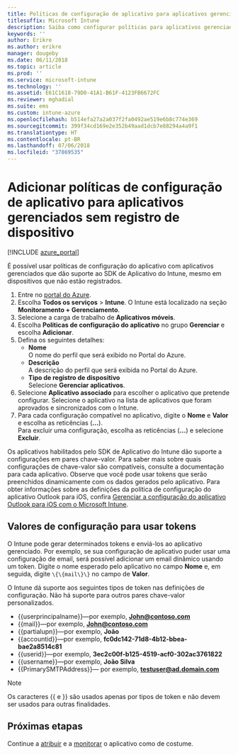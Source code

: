 ```yaml
---
title: Políticas de configuração de aplicativo para aplicativos gerenciados sem registro de dispositivo
titlesuffix: Microsoft Intune
description: Saiba como configurar políticas para aplicativos gerenciados sem registro de dispositivo.
keywords: ''
author: Erikre
ms.author: erikre
manager: dougeby
ms.date: 06/11/2018
ms.topic: article
ms.prod: ''
ms.service: microsoft-intune
ms.technology: ''
ms.assetid: E61C1618-79D0-41A1-B61F-4123FB6672FC
ms.reviewer: mghadial
ms.suite: ems
ms.custom: intune-azure
ms.openlocfilehash: b514efa27a2a037f2fa0492ae519e6b8c774e369
ms.sourcegitcommit: 399f34cd169e2e352b49aad1dcb7e88294a4a9f1
ms.translationtype: HT
ms.contentlocale: pt-BR
ms.lasthandoff: 07/06/2018
ms.locfileid: "37869535"
---
```

# <a name="add-app-configuration-policies-for-managed-apps-without-device-enrollment"></a>Adicionar políticas de configuração de aplicativo para aplicativos gerenciados sem registro de dispositivo

[!INCLUDE [azure_portal](./includes/azure_portal.md)]

É possível usar políticas de configuração do aplicativo com aplicativos gerenciados que dão suporte ao SDK de Aplicativo do Intune, mesmo em dispositivos que não estão registrados. 

1. Entre no [portal do Azure](https://portal.azure.com).
2. Escolha **Todos os serviços** > **Intune**. O Intune está localizado na seção **Monitoramento + Gerenciamento**.
3. Selecione a carga de trabalho de **Aplicativos móveis**.
4. Escolha **Políticas de configuração do aplicativo** no grupo **Gerenciar** e escolha **Adicionar**.
5. Defina os seguintes detalhes:
    - **Nome**  
      O nome do perfil que será exibido no Portal do Azure.
    - **Descrição**  
      A descrição do perfil que será exibida no Portal do Azure.
    - **Tipo de registro de dispositivo**  
      Selecione **Gerenciar aplicativos**.
6. Selecione **Aplicativo associado** para escolher o aplicativo que pretende configurar. Selecione o aplicativo na lista de aplicativos que foram aprovados e sincronizados com o Intune.
7. Para cada configuração compatível no aplicativo, digite o **Nome** e **Valor** e escolha as reticências (**…**).  
    Para excluir uma configuração, escolha as reticências (**…**) e selecione **Excluir**.  
    
Os aplicativos habilitados pelo SDK de Aplicativo do Intune dão suporte a configurações em pares chave-valor. Para saber mais sobre quais configurações de chave-valor são compatíveis, consulte a documentação para cada aplicativo. Observe que você pode usar tokens que serão preenchidos dinamicamente com os dados gerados pelo aplicativo. Para obter informações sobre as definições da política de configuração do aplicativo Outlook para iOS, confira [Gerenciar a configuração do aplicativo Outlook para iOS com o Microsoft Intune](https://technet.microsoft.com/en-us/library/mt813789(v=exchg.150).aspx).

## <a name="configuration-values-for-using-tokens"></a>Valores de configuração para usar tokens

O Intune pode gerar determinados tokens e enviá-los ao aplicativo gerenciado. Por exemplo, se sua configuração de aplicativo puder usar uma configuração de email, será possível adicionar um email dinâmico usando um token. Digite o nome esperado pelo aplicativo no campo **Nome** e, em seguida, digite `\{\{mail\}\}` no campo de **Valor**.

O Intune dá suporte aos seguintes tipos de token nas definições de configuração. Não há suporte para outros pares chave-valor personalizados.

- \{\{userprincipalname\}\}—por exemplo, **John@contoso.com**
- \{\{mail\}\}—por exemplo, **John@contoso.com**
- \{\{partialupn\}\}—por exemplo, **João**
- \{\{accountid\}\}—por exemplo, **fc0dc142-71d8-4b12-bbea-bae2a8514c81**
- \{\{userid\}\}—por exemplo, **3ec2c00f-b125-4519-acf0-302ac3761822**
- \{\{username\}\}—por exemplo, **João Silva**
- \{\{PrimarySMTPAddress\}\}— por exemplo, **testuser@ad.domain.com** 


> [!Note]  
> Os caracteres \{\{ e \}\} são usados apenas por tipos de token e não devem ser usados para outras finalidades.

## <a name="next-steps"></a>Próximas etapas

Continue a [atribuir](apps-deploy.md) e a [monitorar](apps-monitor.md) o aplicativo como de costume.
